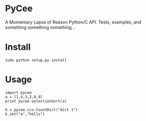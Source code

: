 PyCee
=====
A Momentary Lapse of Reason
Python/C API. Tests, examples, and something something something...

Install
=

    sudo python setup.py install
    
Usage
=

    import pycee
    a = [1,4,3,2,0,9]
    print pycee.selectionSort(a)
    
    b = pycee.ccv.CountDict("dict 1")
    b.set("a","hello")
